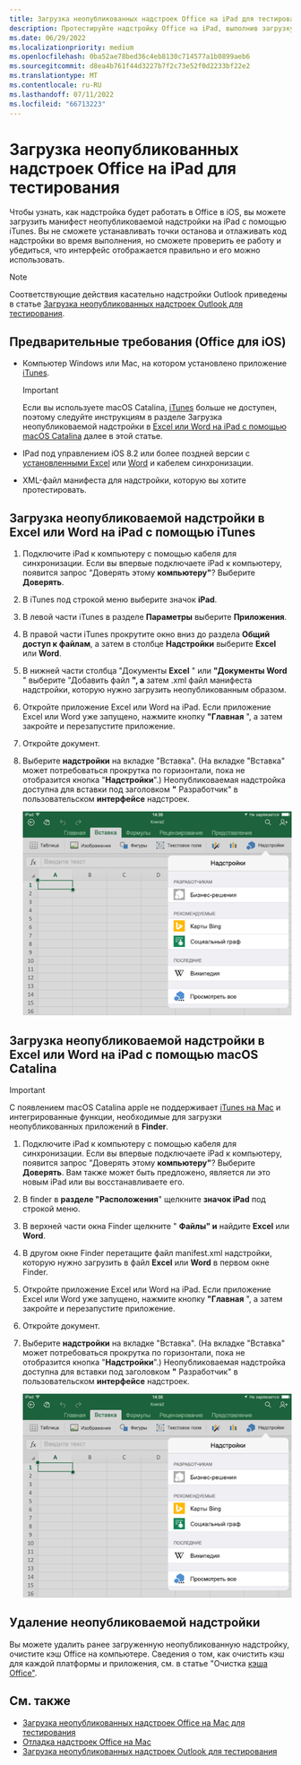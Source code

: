 ```yaml
---
title: Загрузка неопубликованных надстроек Office на iPad для тестирования
description: Протестируйте надстройку Office на iPad, выполнив загрузку неопубликованных приложений.
ms.date: 06/29/2022
ms.localizationpriority: medium
ms.openlocfilehash: 0ba52ae78bed36c4eb8130c714577a1b0899aeb6
ms.sourcegitcommit: d8ea4b761f44d3227b7f2c73e52f0d2233bf22e2
ms.translationtype: MT
ms.contentlocale: ru-RU
ms.lasthandoff: 07/11/2022
ms.locfileid: "66713223"
---
```

# <a name="sideload-office-add-ins-on-ipad-for-testing"></a>Загрузка неопубликованных надстроек Office на iPad для тестирования

Чтобы узнать, как надстройка будет работать в Office в iOS, вы можете загрузить манифест неопубликоваемой надстройки на iPad с помощью iTunes. Вы не сможете устанавливать точки останова и отлаживать код надстройки во время выполнения, но сможете проверить ее работу и убедиться, что интерфейс отображается правильно и его можно использовать.

> [!NOTE]
> Соответствующие действия касательно надстройки Outlook приведены в статье [Загрузка неопубликованных надстроек Outlook для тестирования](../outlook/sideload-outlook-add-ins-for-testing.md).

## <a name="prerequisites-for-office-on-ios"></a>Предварительные требования (Office для iOS)

- Компьютер Windows или Mac, на котором установлено приложение [iTunes](https://www.apple.com/itunes/download/).
  > [!IMPORTANT]
  > Если вы используете macOS Catalina, [iTunes](https://support.apple.com/HT210200) больше не доступен, поэтому следуйте инструкциям в разделе Загрузка неопубликоваемой надстройки в [Excel или Word на iPad с помощью macOS Catalina](#sideload-an-add-in-on-excel-or-word-on-ipad-using-macos-catalina) далее в этой статье.

- IPad под управлением iOS 8.2 или более поздней версии с [установленными Excel](https://apps.apple.com/app/microsoft-excel/id586683407) или [Word](https://apps.apple.com/app/microsoft-word/id586447913) и кабелем синхронизации.

- XML-файл манифеста для надстройки, которую вы хотите протестировать.

## <a name="sideload-an-add-in-on-excel-or-word-on-ipad-using-itunes"></a>Загрузка неопубликоваемой надстройки в Excel или Word на iPad с помощью iTunes

1. Подключите iPad к компьютеру с помощью кабеля для синхронизации. Если вы впервые подключаете iPad к компьютеру, появится запрос "Доверять этому **компьютеру"**? Выберите **Доверять**.

2. В iTunes под строкой меню выберите значок **iPad**.

3. В левой части iTunes в разделе **Параметры** выберите **Приложения**.

4. В правой части iTunes прокрутите окно вниз до раздела **Общий доступ к файлам**, а затем в столбце **Надстройки** выберите **Excel** или **Word**.

5. В нижней части столбца "Документы **Excel** " или **"Документы Word** " выберите "Добавить файл **", а** затем .xml файл манифеста надстройки, которую нужно загрузить неопубликованным образом.

6. Откройте приложение Excel или Word на iPad. Если приложение Excel или Word уже запущено, нажмите кнопку **"Главная** ", а затем закройте и перезапустите приложение.

7. Откройте документ.

8. Выберите **надстройки** на вкладке "Вставка".  (На вкладке "Вставка" может потребоваться прокрутка по горизонтали, пока не отобразится кнопка "**Надстройки**".) Неопубликоваемая надстройка доступна для вставки под заголовком **"** Разработчик" в пользовательском **интерфейсе** надстроек.

    ![Вставка надстроек в приложение Excel.](../images/excel-insert-add-in.png)

## <a name="sideload-an-add-in-on-excel-or-word-on-ipad-using-macos-catalina"></a>Загрузка неопубликоваемой надстройки в Excel или Word на iPad с помощью macOS Catalina

> [!IMPORTANT]
> С появлением macOS Catalina apple не поддерживает [iTunes на Mac](https://support.apple.com/HT210200) и интегрированные функции, необходимые для загрузки неопубликованных приложений в **Finder**.

1. Подключите iPad к компьютеру с помощью кабеля для синхронизации. Если вы впервые подключаете iPad к компьютеру, появится запрос "Доверять этому **компьютеру"**? Выберите **Доверять**. Вам также может быть предложено, является ли это новым iPad или вы восстанавливаете его.

2. В finder в **разделе "Расположения**" щелкните **значок iPad** под строкой меню.

3. В верхней части окна Finder щелкните " **Файлы" и** найдите **Excel** или **Word**.

4. В другом окне Finder перетащите файл manifest.xml надстройки, которую нужно загрузить в файл **Excel** или **Word** в первом окне Finder.

5. Откройте приложение Excel или Word на iPad. Если приложение Excel или Word уже запущено, нажмите кнопку **"Главная** ", а затем закройте и перезапустите приложение.

6. Откройте документ.

7. Выберите **надстройки** на вкладке "Вставка".  (На вкладке "Вставка" может потребоваться прокрутка по горизонтали, пока не отобразится кнопка "**Надстройки**".) Неопубликоваемая надстройка доступна для вставки под заголовком **"** Разработчик" в пользовательском **интерфейсе** надстроек.

    ![Вставка надстроек в приложение Excel.](../images/excel-insert-add-in.png)

## <a name="remove-a-sideloaded-add-in"></a>Удаление неопубликоваемой надстройки

Вы можете удалить ранее загруженную неопубликованную надстройку, очистите кэш Office на компьютере. Сведения о том, как очистить кэш для каждой платформы и приложения, см. в статье "Очистка [кэша Office"](clear-cache.md).

## <a name="see-also"></a>См. также

- [Загрузка неопубликованных надстроек Office на Mac для тестирования](sideload-an-office-add-in-on-mac.md)
- [Отладка надстроек Office на Mac](debug-office-add-ins-on-ipad-and-mac.md)
- [Загрузка неопубликованных надстроек Outlook для тестирования](../outlook/sideload-outlook-add-ins-for-testing.md)
